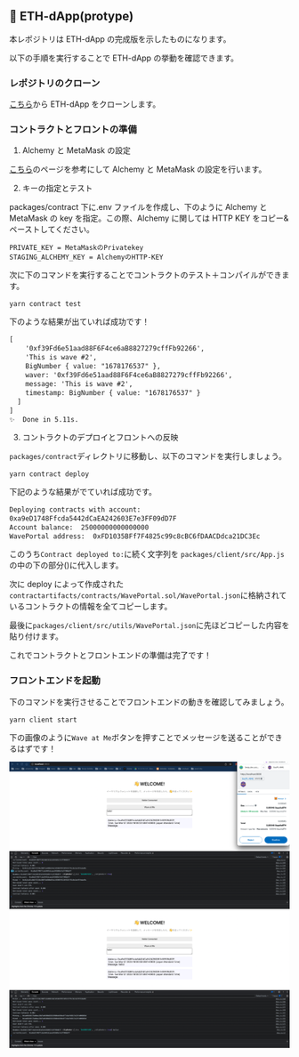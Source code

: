 ## 💬 ETH-dApp(protype)

本レポジトリは ETH-dApp の完成版を示したものになります。

以下の手順を実行することで ETH-dApp の挙動を確認できます。

### レポジトリのクローン

[こちら](https://github.com/unchain-tech/ETH-dApp/tree/main)から ETH-dApp をクローンします。

### コントラクトとフロントの準備

1. Alchemy と MetaMask の設定

[こちら](https://app.unchain.tech/learn/ETH-dApp/ja/2/2/)のページを参考にして Alchemy と MetaMask の設定を行います。

2. キーの指定とテスト

packages/contract 下に.env ファイルを作成し、下のように Alchemy と MetaMask の key を指定。この際、Alchemy に関しては HTTP KEY をコピー&ペーストしてください。

```
PRIVATE_KEY = MetaMaskのPrivatekey
STAGING_ALCHEMY_KEY = AlchemyのHTTP-KEY
```

次に下のコマンドを実行することでコントラクトのテスト＋コンパイルができます。

```
yarn contract test
```

下のような結果が出ていれば成功です！

```
[
    '0xf39Fd6e51aad88F6F4ce6aB8827279cffFb92266',
    'This is wave #2',
    BigNumber { value: "1678176537" },
    waver: '0xf39Fd6e51aad88F6F4ce6aB8827279cffFb92266',
    message: 'This is wave #2',
    timestamp: BigNumber { value: "1678176537" }
  ]
]
✨  Done in 5.11s.
```

3. コントラクトのデプロイとフロントへの反映

`packages/contract`ディレクトリに移動し、以下のコマンドを実行しましょう。

```
yarn contract deploy
```

下記のような結果がでていれば成功です。

```
Deploying contracts with account:  0xa9eD1748Ffcda5442dCaEA242603E7e3FF09dD7F
Account balance:  25000000000000000
WavePortal address:  0xFD1035BFf7F4825c99c8cBC6fDAACDdca21DC3Ec
```

このうち`Contract deployed to:`に続く文字列を
`packages/client/src/App.js`の中の下の部分()に代入します。

次に deploy によって作成された`contractartifacts/contracts/WavePortal.sol/WavePortal.json`に格納されているコントラクトの情報を全てコピーします。

最後に`packages/client/src/utils/WavePortal.json`に先ほどコピーした内容を貼り付けます。

これでコントラクトとフロントエンドの準備は完了です！

### フロントエンドを起動

下のコマンドを実行させることでフロントエンドの動きを確認してみましょう。

```
yarn client start
```

下の画像のように`Wave at Me`ボタンを押すことでメッセージを送ることができるはずです！

![](./public/example_1.png)
![](./public/example_2.png)
